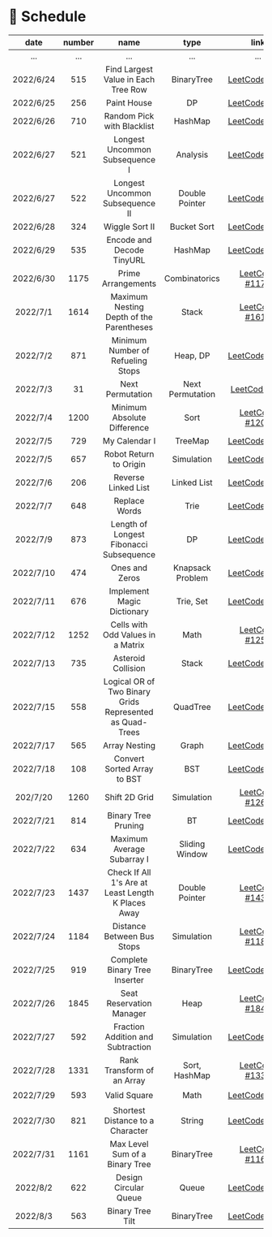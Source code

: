 # 📆 Schedule

|   date    | number |                           name                           |       type       |                                                                         link                                                                         | difficulty | capable |
|:---------:|:------:|:--------------------------------------------------------:|:----------------:|:----------------------------------------------------------------------------------------------------------------------------------------------------:|:----------:|:-------:|
|    ...    |  ...   |                           ...                            |       ...        |                                                                         ...                                                                          |    ...     |   ...   |
| 2022/6/24 |  515   |           Find Largest Value in Each Tree Row            |    BinaryTree    |                                  [LeetCode #515](https://leetcode.cn/problems/find-largest-value-in-each-tree-row/)                                  |   Medium   |   ✔️    |
| 2022/6/25 |  256   |                       Paint House                        |        DP        |                                                [LeetCode #256](https://leetcode.cn/problems/JEj789/)                                                 |   Medium   |    ❌    |
| 2022/6/26 |  710   |                Random Pick with Blacklist                |     HashMap      |                                      [LeetCode #710](https://leetcode.cn/problems/random-pick-with-blacklist/)                                       |    Hard    |    ❌    |
| 2022/6/27 |  521   |              Longest Uncommon Subsequence I              |     Analysis     |                                    [LeetCode #521](https://leetcode.cn/problems/longest-uncommon-subsequence-i/)                                     |    Easy    |   ✔️    |
| 2022/6/27 |  522   |             Longest Uncommon Subsequence II              |  Double Pointer  |                                    [LeetCode #522](https://leetcode.cn/problems/longest-uncommon-subsequence-ii/)                                    |   Medium   |    ❌    |
| 2022/6/28 |  324   |                      Wiggle Sort II                      |   Bucket Sort    |                                            [LeetCode #324](https://leetcode.cn/problems/wiggle-sort-ii/)                                             |   Medium   |    ❌    |
| 2022/6/29 |  535   |                Encode and Decode TinyURL                 |     HashMap      |                                       [LeetCode #535](https://leetcode.cn/problems/encode-and-decode-tinyurl/)                                       |   Medium   |   ✔️    |
| 2022/6/30 |  1175  |                    Prime Arrangements                    |  Combinatorics   |                                          [LeetCode #1175](https://leetcode.cn/problems/prime-arrangements/)                                          |    Easy    |   ✔️    |
| 2022/7/1  |  1614  |         Maximum Nesting Depth of the Parentheses         |      Stack       |                               [LeetCode #1614](https://leetcode.cn/problems/maximum-nesting-depth-of-the-parentheses/)                               |    Easy    |   ✔️    |
| 2022/7/2  |  871   |            Minimum Number of Refueling Stops             |     Heap, DP     |                                   [LeetCode #871](https://leetcode.cn/problems/minimum-number-of-refueling-stops/)                                   |    Hard    |    ❌    |
| 2022/7/3  |   31   |                     Next Permutation                     | Next Permutation |                                            [LeetCode #31](https://leetcode.cn/problems/next-permutation/)                                            |   Medium   |    ❌    |
| 2022/7/4  |  1200  |               Minimum Absolute Difference                |       Sort       |                                     [LeetCode #1200](https://leetcode.cn/problems/minimum-absolute-difference/)                                      |    Easy    |   ✔️    |
| 2022/7/5  |  729   |                      My Calendar I                       |     TreeMap      |                                             [LeetCode #729](https://leetcode.cn/problems/my-calendar-i/)                                             |   Medium   |    ❌    |
| 2022/7/5  |  657   |                  Robot Return to Origin                  |    Simulation    |                                        [LeetCode #657](https://leetcode.cn/problems/robot-return-to-origin/)                                         |    Easy    |   ✔️    |
| 2022/7/6  |  206   |                   Reverse Linked List                    |   Linked List    |                                          [LeetCode #206](https://leetcode.cn/problems/reverse-linked-list/)                                          |    Easy    |   ✔️    |
| 2022/7/7  |  648   |                      Replace Words                       |       Trie       |                                             [LeetCode #648](https://leetcode.cn/problems/replace-words/)                                             |   Medium   |   ✔️    |
| 2022/7/9  |  873   |         Length of Longest Fibonacci Subsequence          |        DP        |                                [LeetCode #873](https://leetcode.cn/problems/length-of-longest-fibonacci-subsequence/)                                |   Medium   |    ❌    |
| 2022/7/10 |  474   |                      Ones and Zeros                      | Knapsack Problem |                                            [LeetCode #474](https://leetcode.cn/problems/ones-and-zeroes/)                                            |   Medium   |    ❌    |
| 2022/7/11 |  676   |                Implement Magic Dictionary                |    Trie, Set     |                                      [LeetCode #676](https://leetcode.cn/problems/implement-magic-dictionary/)                                       |   Medium   |   ✔️    |
| 2022/7/12 |  1252  |            Cells with Odd Values in a Matrix             |       Math       |                                  [LeetCode #1252](https://leetcode.cn/problems/cells-with-odd-values-in-a-matrix/)                                   |    Easy    |   ✔️    |
| 2022/7/13 |  735   |                    Asteroid Collision                    |      Stack       |                                          [LeetCode #735](https://leetcode.cn/problems/asteroid-collision/)                                           |   Medium   |    ❌    |
| 2022/7/15 |  558   | Logical OR of Two Binary Grids Represented as Quad-Trees |     QuadTree     |                       [LeetCode #558](https://leetcode.cn/problems/logical-or-of-two-binary-grids-represented-as-quad-trees/)                        |   Medium   |    ❌    |
| 2022/7/17 |  565   |                      Array Nesting                       |      Graph       |                                             [LeetCode #565](https://leetcode.cn/problems/array-nesting/)                                             |   Medium   |    ❌    |
| 2022/7/18 |  108   |               Convert Sorted Array to BST                |       BST        |                              [LeetCode #108](https://leetcode.cn/problems/convert-sorted-array-to-binary-search-tree/)                               |    Easy    |   ✔️    |
| 202/7/20  |  1260  |                      Shift 2D Grid                       |    Simulation    |                                            [LeetCode #1260](https://leetcode.cn/problems/shift-2d-grid/)                                             |    Easy    |   ✔️    |
| 2022/7/21 |  814   |                   Binary Tree Pruning                    |        BT        |                                          [LeetCode #814](https://leetcode.cn/problems/binary-tree-pruning/)                                          |   Medium   |   ✔️    |
| 2022/7/22 |  634   |                Maximum Average Subarray I                |  Sliding Window  |                                      [LeetCode #634](https://leetcode.cn/problems/maximum-average-subarray-i/)                                       |    Easy    |   ✔️    |
| 2022/7/23 |  1437  |    Check If All 1's Are at Least Length K Places Away    |  Double Pointer  |                          [LeetCode #1437](https://leetcode.cn/problems/check-if-all-1s-are-at-least-length-k-places-away/)                           |    Easy    |   ✔️    |
| 2022/7/24 |  1184  |                Distance Between Bus Stops                |    Simulation    |                                      [LeetCode #1184](https://leetcode.cn/problems/distance-between-bus-stops/)                                      |    Easy    |   ✔️    |
| 2022/7/25 |  919   |              Complete Binary Tree Inserter               |    BinaryTree    |                                     [LeetCode #919](https://leetcode.cn/problems/complete-binary-tree-inserter/)                                     |   Medium   |    ❌    |
| 2022/7/26 |  1845  |                 Seat Reservation Manager                 |       Heap       |                                       [LeetCode #1845](https://leetcode.cn/problems/seat-reservation-manager/)                                       |   Medium   |   ✔️    |
| 2022/7/27 |  592   |            Fraction Addition and Subtraction             |    Simulation    |                                   [LeetCode #592](https://leetcode.cn/problems/fraction-addition-and-subtraction/)                                   |   Medium   |    ❌    |
| 2022/7/28 |  1331  |                Rank Transform of an Array                |  Sort, HashMap   |                                      [LeetCode #1331](https://leetcode.cn/problems/rank-transform-of-an-array/)                                      |    Easy    |   ✔️    |
| 2022/7/29 |  593   |                       Valid Square                       |       Math       |                                             [LeetCode #593](https://leetcode.cn/problems/valid-square/)                                              |   Medium   |   ✔️    |
| 2022/7/30 |  821   |             Shortest Distance to a Character             |      String      |                                   [LeetCode #821](https://leetcode.cn/problems/shortest-distance-to-a-character/)                                    |    Easy    |    ❌    |
| 2022/7/31 |  1161  |              Max Level Sum of a Binary Tree              |    BinaryTree    |                                  [LeetCode #1161](https://leetcode.cn/problems/maximum-level-sum-of-a-binary-tree/)                                  |   Medium   |   ✔️    |
| 2022/8/2  |  622   |                  Design Circular Queue                   |      Queue       |                                         [LeetCode #622](https://leetcode.cn/problems/design-circular-queue/)                                         |   Medium   |   ✔️    |
| 2022/8/3  |  563   |                     Binary Tree Tilt                     |    BinaryTree    |                                           [LeetCode #563](https://leetcode.cn/problems/binary-tree-tilt/)                                            |    Easy    |    ❌    |
